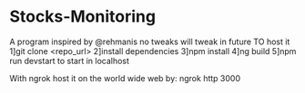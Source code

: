 # Stocks-Monitoring
A program inspired by @rehmanis no tweaks will tweak in future
TO host it 
1]git clone <repo_url>
2]install dependencies
3]npm install
4]ng build
5]npm run devstart to start in localhost

With ngrok host it on the world wide web by:
ngrok http 3000 
